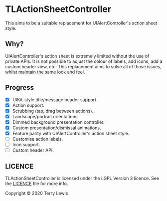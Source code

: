 # TLActionSheetController

This aims to be a suitable replacement for UIAlertController's action sheet style.

## Why?

UIAlertController's action sheet is extremely limited without the use of private APIs.
It is not possible to adjust the colour of labels, add icons, add a custom header view, etc.
This replacement aims to solve all of those issues, whilst maintain the same look and feel.

## Progress
- [x] UIKit-style title/message header support.
- [x] Action support.
- [x] Scrubbing (tap, drag between actions).
- [x] Landscape/portrait orientations.
- [x] Dimmed background presentation controller.
- [x] Custom presentation/dismissal animations.
- [x] Feature parity with UIAlertController's action sheet style.
- [ ] Customise action labels.
- [ ] Icon support.
- [ ] Custom header API.

## LICENCE
TLActionSheetController is licensed under the LGPL Version 3 licence. See the [LICENCE](LICENCE) file for more info.

Copyright © 2020 Terry Lewis
